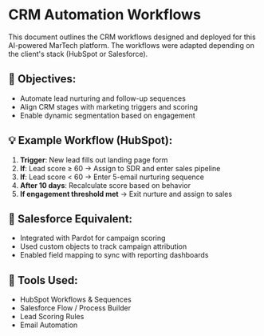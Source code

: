 # CRM Automation Workflows

This document outlines the CRM workflows designed and deployed for this AI-powered MarTech platform. The workflows were adapted depending on the client's stack (HubSpot or Salesforce).

## 🎯 Objectives:
- Automate lead nurturing and follow-up sequences
- Align CRM stages with marketing triggers and scoring
- Enable dynamic segmentation based on engagement

## 💡 Example Workflow (HubSpot):
1. **Trigger**: New lead fills out landing page form
2. **If**: Lead score ≥ 60 → Assign to SDR and enter sales pipeline
3. **If**: Lead score < 60 → Enter 5-email nurturing sequence
4. **After 10 days**: Recalculate score based on behavior
5. **If engagement threshold met** → Exit nurture and assign to sales

## 🧩 Salesforce Equivalent:
- Integrated with Pardot for campaign scoring
- Used custom objects to track campaign attribution
- Enabled field mapping to sync with reporting dashboards

## 🔄 Tools Used:
- HubSpot Workflows & Sequences
- Salesforce Flow / Process Builder
- Lead Scoring Rules
- Email Automation